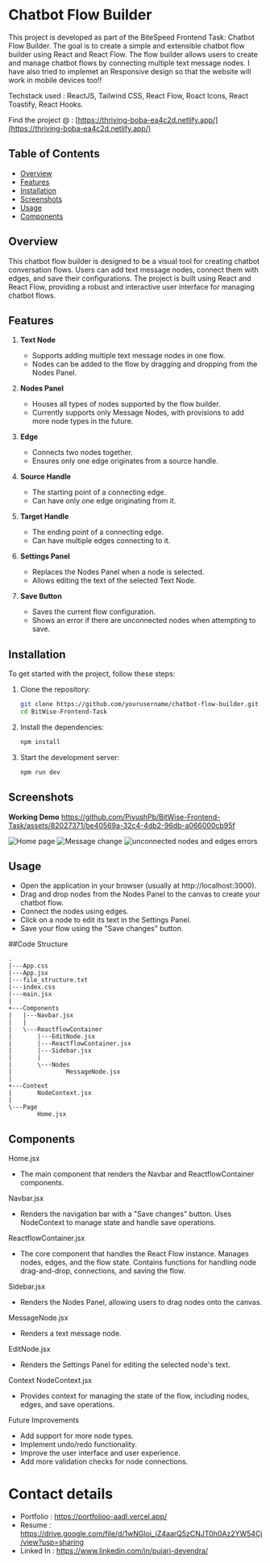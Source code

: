 # Chatbot Flow Builder

This project is developed as part of the BiteSpeed Frontend Task: Chatbot Flow Builder. The goal is to create a simple and extensible chatbot flow builder using React and React Flow. The flow builder allows users to create and manage chatbot flows by connecting multiple text message nodes. I have also tried to implemet an Responsive design so that the website will work in mobile devices too!!

Techstack used : ReactJS, Tailwind CSS, React Flow, Roact Icons, React Toastify, React Hooks.

Find the project @ : [https://thriving-boba-ea4c2d.netlify.app/](https://thriving-boba-ea4c2d.netlify.app/)

## Table of Contents
- [Overview](#overview)
- [Features](#features)
- [Installation](#installation)
- [Screenshots](#screenshots)
- [Usage](#usage)
- [Components](#components)

## Overview

This chatbot flow builder is designed to be a visual tool for creating chatbot conversation flows. Users can add text message nodes, connect them with edges, and save their configurations. The project is built using React and React Flow, providing a robust and interactive user interface for managing chatbot flows.

## Features

1. **Text Node**
    - Supports adding multiple text message nodes in one flow.
    - Nodes can be added to the flow by dragging and dropping from the Nodes Panel.

2. **Nodes Panel**
    - Houses all types of nodes supported by the flow builder.
    - Currently supports only Message Nodes, with provisions to add more node types in the future.

3. **Edge**
    - Connects two nodes together.
    - Ensures only one edge originates from a source handle.

4. **Source Handle**
    - The starting point of a connecting edge.
    - Can have only one edge originating from it.

5. **Target Handle**
    - The ending point of a connecting edge.
    - Can have multiple edges connecting to it.

6. **Settings Panel**
    - Replaces the Nodes Panel when a node is selected.
    - Allows editing the text of the selected Text Node.

7. **Save Button**
    - Saves the current flow configuration.
    - Shows an error if there are unconnected nodes when attempting to save.

## Installation

To get started with the project, follow these steps:

1. Clone the repository:
   
   ``` bash
   git clone https://github.com/yourusername/chatbot-flow-builder.git
   cd BitWise-Frontend-Task
   ```
2. Install the dependencies:
   
   ``` bash
   npm install
   ```
3. Start the development server:
   
   ``` bash
   npm run dev
   ```

## Screenshots

**Working Demo**
https://github.com/PiyushPb/BitWise-Frontend-Task/assets/82027371/be40569a-32c4-4db2-96db-a066000cb95f



![Home page ](https://github.com/PiyushPb/BitWise-Frontend-Task/assets/82027371/c8b7bf75-b8c3-472d-b9f4-7b44b4984013)
![Message change](https://github.com/PiyushPb/BitWise-Frontend-Task/assets/82027371/b662a704-862a-493b-8a67-5ebf632979bb)
![unconnected nodes and edges errors](https://github.com/PiyushPb/BitWise-Frontend-Task/assets/82027371/b810a809-bcd2-4caa-9207-eae7213a88db)


## Usage
- Open the application in your browser (usually at http://localhost:3000).
- Drag and drop nodes from the Nodes Panel to the canvas to create your chatbot flow.
- Connect the nodes using edges.
- Click on a node to edit its text in the Settings Panel.
- Save your flow using the "Save changes" button.

##Code Structure

``` text
.
|---App.css
|---App.jsx
|---file_structure.txt
|---index.css
|---main.jsx
|   
+---Components
|   |---Navbar.jsx
|   |   
|   \---ReactflowContainer
|       |---EditNode.jsx
|       |---ReactflowContainer.jsx
|       |---Sidebar.jsx
|       |   
|       \---Nodes
|               MessageNode.jsx
|               
+---Context
|       NodeContext.jsx
|       
\---Page
        Home.jsx
```

## Components
Home.jsx
- The main component that renders the Navbar and ReactflowContainer components.

Navbar.jsx
- Renders the navigation bar with a "Save changes" button. Uses NodeContext to manage state and handle save operations.

ReactflowContainer.jsx
- The core component that handles the React Flow instance. Manages nodes, edges, and the flow state. Contains functions for handling node drag-and-drop, connections, and saving the flow.

Sidebar.jsx
- Renders the Nodes Panel, allowing users to drag nodes onto the canvas.

MessageNode.jsx
- Renders a text message node.

EditNode.jsx
- Renders the Settings Panel for editing the selected node's text.

Context
NodeContext.jsx
- Provides context for managing the state of the flow, including nodes, edges, and save operations.

Future Improvements
- Add support for more node types.
- Implement undo/redo functionality.
- Improve the user interface and user experience.
- Add more validation checks for node connections.

# Contact details 
- Portfolio : https://portfolioo-aadl.vercel.app/
- Resume : https://drive.google.com/file/d/1wNGloi_jZ4aarQ5zCNJT0h0Az2YW54Cj/view?usp=sharing
- Linked In : https://www.linkedin.com/in/pujari-devendra/
